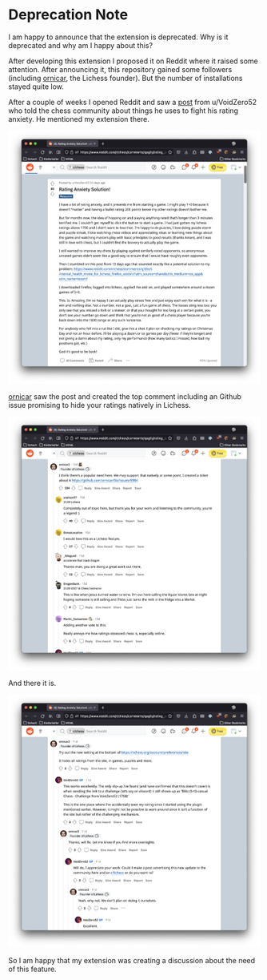 # Deprecation Note

I am happy to announce that the extension is deprecated. Why is it deprecated and why am I happy about this?

After developing this extension I proposed it on Reddit where it raised some attention. After announcing it, this repository gained some followers (including [ornicar](https://github.com/ornicar), the Lichess founder). But the number of installations stayed quite low. 

After a couple of weeks I opened Reddit and saw a [post](https://www.reddit.com/r/chess/comments/qagliy/rating_anxiety_solution/) from u/VoidZero52 who told the chess community about things he uses to fight his rating anxiety. He mentioned my extension there.

<p align="center">
  <img src="deprecation-01.png" alt="Rating Anxiete Solution! (Reddit)"/>
</p>

[ornicar](https://github.com/ornicar) saw the post and created the top comment including an Github issue promising to hide your ratings natively in Lichess. 

<p align="center">
  <img src="deprecation-02.png" alt="Rating Anxiete Solution! (Reddit)"/>
</p>

And there it is.

<p align="center">
  <img src="deprecation-03.png" alt="Rating Anxiete Solution! (Reddit)"/>
</p>

So I am happy that my extension was creating a discussion about the need of this feature.